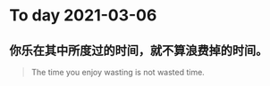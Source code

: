 
# To day 2021-03-06


## 你乐在其中所度过的时间，就不算浪费掉的时间。
> The time you enjoy wasting is not wasted time.

    